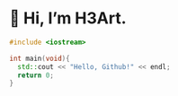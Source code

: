 # 👋 Hi, I’m H3Art.

```C++
#include <iostream>

int main(void){
  std::cout << "Hello, Github!" << endl;
  return 0;
}
```

<!---
H3Art-q/H3Art-q is a ✨ special ✨ repository because its `README.md` (this file) appears on your GitHub profile.
You can click the Preview link to take a look at your changes.
--->
